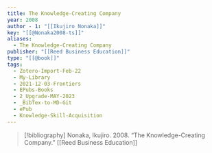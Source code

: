 ```yaml
---
title: The Knowledge-Creating Company
year: 2008
author - 1: "[[Ikujiro Nonaka]]"
key: "[[@Nonaka2008-ts]]"
aliases:
  - The Knowledge-Creating Company
publisher: "[[Reed Business Education]]"
type: "[[@book]]"
tags:
  - Zotero-Import-Feb-22
  - My-Library
  - 2021-12-03-Frontiers
  - EPubs-Books
  - 2_Upgrade-MAY-2023
  - _BibTex-to-MD-Git
  - ePub
  - Knowledge-Skill-Acquisition
---
```


> [!bibliography]
> Nonaka, Ikujiro. 2008. “The Knowledge-Creating Company.” [[Reed Business Education]]